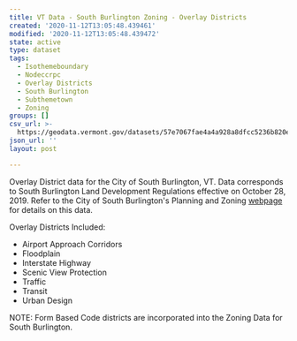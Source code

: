 ```yaml
---
title: VT Data - South Burlington Zoning - Overlay Districts
created: '2020-11-12T13:05:48.439461'
modified: '2020-11-12T13:05:48.439472'
state: active
type: dataset
tags:
  - Isothemeboundary
  - Nodeccrpc
  - Overlay Districts
  - South Burlington
  - Subthemetown
  - Zoning
groups: []
csv_url: >-
  https://geodata.vermont.gov/datasets/57e7067fae4a4a928a8dfcc5236b820e_0.csv?outSR=%7B%22latestWkid%22%3A3857%2C%22wkid%22%3A102100%7D
json_url: ''
layout: post

---
```

<div style='text-align:Left;'><div><p><span>Overlay District data for 
the City of South Burlington, VT. Data corresponds to South Burlington 
Land Development Regulations effective on October 28, 2019. Refer to the 
City of South Burlington's Planning and Zoning <a href='http://www.southburlingtonvt.gov/departments/planning_and_zoning/regulations_and_planning_documents.php' target='_blank'>webpage</a> for details on 
this data.</span></p><p><span>Overlay Districts Included:</span></p><ul><li><span>Airport Approach Corridors</span></li><li><span>Floodplain</span></li><li><span>Interstate Highway</span></li><li><span>Scenic View Protection</span></li><li><span>Traffic</span></li><li><span>Transit</span></li><li><span>Urban Design</span></li></ul><div>NOTE: Form Based Code districts are incorporated into the Zoning Data for South Burlington.<br /></div></div></div>
